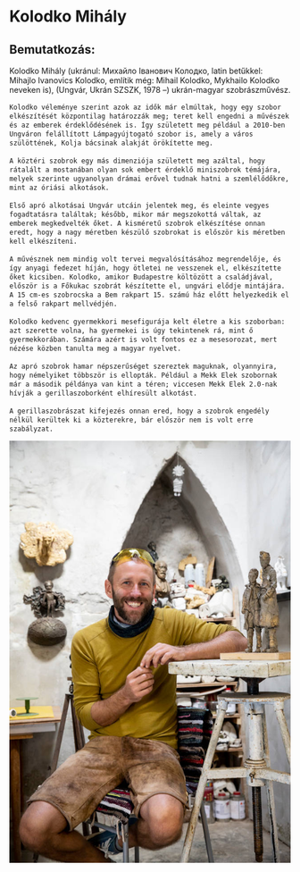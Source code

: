 # Kolodko Mihály
## Bemutatkozás:

Kolodko Mihály (ukránul: Михайло Іванович Колодко, latin betűkkel: Mihajlo Ivanovics Kolodko, említik még: Mihail Kolodko, Mykhailo Kolodko neveken is), (Ungvár, Ukrán SZSZK, 1978 –) ukrán-magyar szobrászművész.
                
    Kolodko véleménye szerint azok az idők már elmúltak, hogy egy szobor elkészítését központilag határozzák meg; teret kell engedni a művészek és az emberek érdeklődésének is. Így született meg például a 2010-ben Ungváron felállított Lámpagyújtogató szobor is, amely a város szülöttének, Kolja bácsinak alakját örökítette meg.
         
    A köztéri szobrok egy más dimenziója született meg azáltal, hogy rátalált a mostanában olyan sok embert érdeklő miniszobrok témájára, melyek szerinte ugyanolyan drámai erővel tudnak hatni a szemlélődőkre, mint az óriási alkotások.
                
    Első apró alkotásai Ungvár utcáin jelentek meg, és eleinte vegyes fogadtatásra találtak; később, mikor már megszokottá váltak, az emberek megkedvelték őket. A kisméretű szobrok elkészítése onnan eredt, hogy a nagy méretben készülő szobrokat is először kis méretben kell elkészíteni.
                
    A művésznek nem mindig volt tervei megvalósításához megrendelője, és így anyagi fedezet híján, hogy ötletei ne vesszenek el, elkészítette őket kicsiben. Kolodko, amikor Budapestre költözött a családjával, először is a Főkukac szobrát készítette el, ungvári elődje mintájára. A 15 cm-es szobrocska a Bem rakpart 15. számú ház előtt helyezkedik el a felső rakpart mellvédjén.
                
    Kolodko kedvenc gyermekkori mesefigurája kelt életre a kis szoborban: azt szerette volna, ha gyermekei is úgy tekintenek rá, mint ő gyermekkorában. Számára azért is volt fontos ez a mesesorozat, mert nézése közben tanulta meg a magyar nyelvet.
                
    Az apró szobrok hamar népszerűséget szereztek maguknak, olyannyira, hogy némelyiket többször is ellopták. Például a Mekk Elek szobornak már a második példánya van kint a téren; viccesen Mekk Elek 2.0-nak hívják a gerillaszoborként elhíresült alkotást.
                
    A gerillaszobrászat kifejezés onnan ered, hogy a szobrok engedély nélkül kerültek ki a közterekre, bár először nem is volt erre szabályzat.

 <img src="kolodko.jpg" alt="Kolodko Mihály szobra">